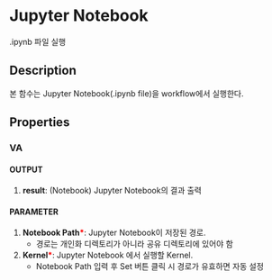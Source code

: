 # Jupyter Notebook
.ipynb 파일 실행

## Description
본 함수는 Jupyter Notebook(.ipynb file)을 workflow에서 실행한다.

## Properties
### VA

#### OUTPUT
1. **result**: (Notebook) Jupyter Notebook의 결과 출력
#### PARAMETER
1. **Notebook Path**<b style="color:red">*</b>: Jupyter Notebook이 저장된 경로.
	* 경로는 개인화 디렉토리가 아니라 공유 디렉토리에 있어야 함
2. **Kernel**<b style="color:red">*</b>: Jupyter Notebook 에서 실행할 Kernel.
	* Notebook Path 입력 후 Set 버튼 클릭 시 경로가 유효하면 자동 설정
